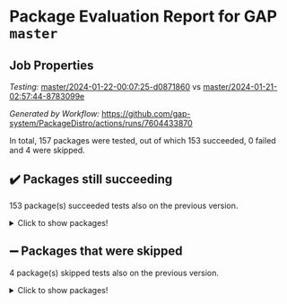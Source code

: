 # Package Evaluation Report for GAP `master`

## Job Properties

*Testing:* [master/2024-01-22-00:07:25-d0871860](https://github.com/gap-system/PackageDistro/blob/data/reports/master/2024-01-22-00:07:25-d0871860) vs [master/2024-01-21-02:57:44-8783099e](https://github.com/gap-system/PackageDistro/blob/data/reports/master/2024-01-21-02:57:44-8783099e)

*Generated by Workflow:* https://github.com/gap-system/PackageDistro/actions/runs/7604433870

In total, 157 packages were tested, out of which 153 succeeded, 0 failed and 4 were skipped.

## :heavy_check_mark: Packages still succeeding

153 package(s) succeeded tests also on the previous version.
<details><summary>Click to show packages!</summary>

- 4ti2interface 2023.02-04 [(success)](https://github.com/gap-system/PackageDistro/actions/runs/7604433870/job/20707560289)
- ace 5.6.2 [(success)](https://github.com/gap-system/PackageDistro/actions/runs/7604433870/job/20707560352)
- aclib 1.3.2 [(success)](https://github.com/gap-system/PackageDistro/actions/runs/7604433870/job/20707560416)
- agt 0.3.1 [(success)](https://github.com/gap-system/PackageDistro/actions/runs/7604433870/job/20707560521)
- alnuth 3.2.1 [(success)](https://github.com/gap-system/PackageDistro/actions/runs/7604433870/job/20707560609)
- anupq 3.3.0 [(success)](https://github.com/gap-system/PackageDistro/actions/runs/7604433870/job/20707560699)
- atlasrep 2.1.8 [(success)](https://github.com/gap-system/PackageDistro/actions/runs/7604433870/job/20707561693)
- autodoc 2023.06.19 [(success)](https://github.com/gap-system/PackageDistro/actions/runs/7604433870/job/20707561801)
- automata 1.15 [(success)](https://github.com/gap-system/PackageDistro/actions/runs/7604433870/job/20707561879)
- automgrp 1.3.2 [(success)](https://github.com/gap-system/PackageDistro/actions/runs/7604433870/job/20707561952)
- autpgrp 1.11 [(success)](https://github.com/gap-system/PackageDistro/actions/runs/7604433870/job/20707562036)
- cap 2024.01-04 [(success)](https://github.com/gap-system/PackageDistro/actions/runs/7604433870/job/20707562115)
- caratinterface 2.3.6 [(success)](https://github.com/gap-system/PackageDistro/actions/runs/7604433870/job/20707562189)
- cddinterface 2022.11.01 [(success)](https://github.com/gap-system/PackageDistro/actions/runs/7604433870/job/20707562252)
- circle 1.6.6 [(success)](https://github.com/gap-system/PackageDistro/actions/runs/7604433870/job/20707562316)
- classicpres 1.22 [(success)](https://github.com/gap-system/PackageDistro/actions/runs/7604433870/job/20707562379)
- cohomolo 1.6.11 [(success)](https://github.com/gap-system/PackageDistro/actions/runs/7604433870/job/20707562438)
- congruence 1.2.5 [(success)](https://github.com/gap-system/PackageDistro/actions/runs/7604433870/job/20707562506)
- corelg 1.56 [(success)](https://github.com/gap-system/PackageDistro/actions/runs/7604433870/job/20707562578)
- crime 1.6 [(success)](https://github.com/gap-system/PackageDistro/actions/runs/7604433870/job/20707562669)
- crisp 1.4.6 [(success)](https://github.com/gap-system/PackageDistro/actions/runs/7604433870/job/20707562761)
- crypting 0.10.4 [(success)](https://github.com/gap-system/PackageDistro/actions/runs/7604433870/job/20707562898)
- cryst 4.1.27 [(success)](https://github.com/gap-system/PackageDistro/actions/runs/7604433870/job/20707562980)
- crystcat 1.1.10 [(success)](https://github.com/gap-system/PackageDistro/actions/runs/7604433870/job/20707563092)
- ctbllib 1.3.7 [(success)](https://github.com/gap-system/PackageDistro/actions/runs/7604433870/job/20707563179)
- cubefree 1.19 [(success)](https://github.com/gap-system/PackageDistro/actions/runs/7604433870/job/20707563264)
- curlinterface 2.3.2 [(success)](https://github.com/gap-system/PackageDistro/actions/runs/7604433870/job/20707563362)
- cvec 2.8.1 [(success)](https://github.com/gap-system/PackageDistro/actions/runs/7604433870/job/20707563474)
- datastructures 0.3.0 [(success)](https://github.com/gap-system/PackageDistro/actions/runs/7604433870/job/20707563583)
- deepthought 1.0.6 [(success)](https://github.com/gap-system/PackageDistro/actions/runs/7604433870/job/20707563666)
- design 1.8 [(success)](https://github.com/gap-system/PackageDistro/actions/runs/7604433870/job/20707563753)
- difsets 2.3.1 [(success)](https://github.com/gap-system/PackageDistro/actions/runs/7604433870/job/20707563850)
- digraphs 1.6.3 [(success)](https://github.com/gap-system/PackageDistro/actions/runs/7604433870/job/20707563943)
- edim 1.3.7 [(success)](https://github.com/gap-system/PackageDistro/actions/runs/7604433870/job/20707564056)
- example 4.3.4 [(success)](https://github.com/gap-system/PackageDistro/actions/runs/7604433870/job/20707564153)
- examplesforhomalg 2023.10-01 [(success)](https://github.com/gap-system/PackageDistro/actions/runs/7604433870/job/20707564268)
- factint 1.6.3 [(success)](https://github.com/gap-system/PackageDistro/actions/runs/7604433870/job/20707564356)
- ferret 1.0.9 [(success)](https://github.com/gap-system/PackageDistro/actions/runs/7604433870/job/20707564445)
- fga 1.5.0 [(success)](https://github.com/gap-system/PackageDistro/actions/runs/7604433870/job/20707564550)
- fining 1.5.6 [(success)](https://github.com/gap-system/PackageDistro/actions/runs/7604433870/job/20707564658)
- float 1.0.4 [(success)](https://github.com/gap-system/PackageDistro/actions/runs/7604433870/job/20707564766)
- format 1.4.3 [(success)](https://github.com/gap-system/PackageDistro/actions/runs/7604433870/job/20707564832)
- forms 1.2.9 [(success)](https://github.com/gap-system/PackageDistro/actions/runs/7604433870/job/20707564887)
- fplsa 1.2.6 [(success)](https://github.com/gap-system/PackageDistro/actions/runs/7604433870/job/20707564960)
- fr 2.4.13 [(success)](https://github.com/gap-system/PackageDistro/actions/runs/7604433870/job/20707565028)
- francy 2.0.3 [(success)](https://github.com/gap-system/PackageDistro/actions/runs/7604433870/job/20707565105)
- fwtree 1.3 [(success)](https://github.com/gap-system/PackageDistro/actions/runs/7604433870/job/20707565191)
- gapdoc 1.6.6 [(success)](https://github.com/gap-system/PackageDistro/actions/runs/7604433870/job/20707565250)
- gauss 2023.02-04 [(success)](https://github.com/gap-system/PackageDistro/actions/runs/7604433870/job/20707565316)
- gaussforhomalg 2023.11-01 [(success)](https://github.com/gap-system/PackageDistro/actions/runs/7604433870/job/20707565383)
- gbnp 1.0.5 [(success)](https://github.com/gap-system/PackageDistro/actions/runs/7604433870/job/20707565483)
- generalizedmorphismsforcap 2024.01-01 [(success)](https://github.com/gap-system/PackageDistro/actions/runs/7604433870/job/20707565562)
- genss 1.6.8 [(success)](https://github.com/gap-system/PackageDistro/actions/runs/7604433870/job/20707565616)
- gradedmodules 2024.01-01 [(success)](https://github.com/gap-system/PackageDistro/actions/runs/7604433870/job/20707565700)
- gradedringforhomalg 2023.08-01 [(success)](https://github.com/gap-system/PackageDistro/actions/runs/7604433870/job/20707565777)
- grape 4.9.0 [(success)](https://github.com/gap-system/PackageDistro/actions/runs/7604433870/job/20707565845)
- groupoids 1.73 [(success)](https://github.com/gap-system/PackageDistro/actions/runs/7604433870/job/20707565924)
- grpconst 2.6.4 [(success)](https://github.com/gap-system/PackageDistro/actions/runs/7604433870/job/20707565989)
- guarana 0.96.3 [(success)](https://github.com/gap-system/PackageDistro/actions/runs/7604433870/job/20707566056)
- guava 3.18 [(success)](https://github.com/gap-system/PackageDistro/actions/runs/7604433870/job/20707566121)
- hap 1.61 [(success)](https://github.com/gap-system/PackageDistro/actions/runs/7604433870/job/20707566177)
- hapcryst 0.1.15 [(success)](https://github.com/gap-system/PackageDistro/actions/runs/7604433870/job/20707566244)
- hecke 1.5.3 [(success)](https://github.com/gap-system/PackageDistro/actions/runs/7604433870/job/20707566318)
- help 3.5 [(success)](https://github.com/gap-system/PackageDistro/actions/runs/7604433870/job/20707566391)
- homalg 2024.01-01 [(success)](https://github.com/gap-system/PackageDistro/actions/runs/7604433870/job/20707566477)
- homalgtocas 2023.11-01 [(success)](https://github.com/gap-system/PackageDistro/actions/runs/7604433870/job/20707566558)
- idrel 2.45 [(success)](https://github.com/gap-system/PackageDistro/actions/runs/7604433870/job/20707566616)
- images 1.3.1 [(success)](https://github.com/gap-system/PackageDistro/actions/runs/7604433870/job/20707566692)
- intpic 0.3.0 [(success)](https://github.com/gap-system/PackageDistro/actions/runs/7604433870/job/20707566754)
- io 4.8.2 [(success)](https://github.com/gap-system/PackageDistro/actions/runs/7604433870/job/20707566821)
- io_forhomalg 2023.02-04 [(success)](https://github.com/gap-system/PackageDistro/actions/runs/7604433870/job/20707566890)
- irredsol 1.4.4 [(success)](https://github.com/gap-system/PackageDistro/actions/runs/7604433870/job/20707566972)
- json 2.1.1 [(success)](https://github.com/gap-system/PackageDistro/actions/runs/7604433870/job/20707567046)
- jupyterkernel 1.5.0 [(success)](https://github.com/gap-system/PackageDistro/actions/runs/7604433870/job/20707567122)
- jupyterviz 1.5.6 [(success)](https://github.com/gap-system/PackageDistro/actions/runs/7604433870/job/20707567180)
- kan 1.36 [(success)](https://github.com/gap-system/PackageDistro/actions/runs/7604433870/job/20707567273)
- kbmag 1.5.11 [(success)](https://github.com/gap-system/PackageDistro/actions/runs/7604433870/job/20707567361)
- laguna 3.9.6 [(success)](https://github.com/gap-system/PackageDistro/actions/runs/7604433870/job/20707567426)
- liealgdb 2.2.1 [(success)](https://github.com/gap-system/PackageDistro/actions/runs/7604433870/job/20707567510)
- liepring 2.8 [(success)](https://github.com/gap-system/PackageDistro/actions/runs/7604433870/job/20707567597)
- liering 2.4.2 [(success)](https://github.com/gap-system/PackageDistro/actions/runs/7604433870/job/20707567666)
- linearalgebraforcap 2024.01-03 [(success)](https://github.com/gap-system/PackageDistro/actions/runs/7604433870/job/20707567721)
- localizeringforhomalg 2023.10-01 [(success)](https://github.com/gap-system/PackageDistro/actions/runs/7604433870/job/20707567785)
- loops 3.4.3 [(success)](https://github.com/gap-system/PackageDistro/actions/runs/7604433870/job/20707567848)
- lpres 1.0.3 [(success)](https://github.com/gap-system/PackageDistro/actions/runs/7604433870/job/20707567898)
- majoranaalgebras 1.5.1 [(success)](https://github.com/gap-system/PackageDistro/actions/runs/7604433870/job/20707567974)
- mapclass 1.4.6 [(success)](https://github.com/gap-system/PackageDistro/actions/runs/7604433870/job/20707568038)
- matgrp 0.70 [(success)](https://github.com/gap-system/PackageDistro/actions/runs/7604433870/job/20707568104)
- matricesforhomalg 2023.11-02 [(success)](https://github.com/gap-system/PackageDistro/actions/runs/7604433870/job/20707568170)
- modisom 2.5.4 [(success)](https://github.com/gap-system/PackageDistro/actions/runs/7604433870/job/20707568222)
- modulepresentationsforcap 2024.01-02 [(success)](https://github.com/gap-system/PackageDistro/actions/runs/7604433870/job/20707568268)
- modules 2024.01-01 [(success)](https://github.com/gap-system/PackageDistro/actions/runs/7604433870/job/20707568343)
- monoidalcategories 2024.01-05 [(success)](https://github.com/gap-system/PackageDistro/actions/runs/7604433870/job/20707568403)
- nconvex 2022.09-01 [(success)](https://github.com/gap-system/PackageDistro/actions/runs/7604433870/job/20707568483)
- nilmat 1.4.2 [(success)](https://github.com/gap-system/PackageDistro/actions/runs/7604433870/job/20707568551)
- nock 1.5 [(success)](https://github.com/gap-system/PackageDistro/actions/runs/7604433870/job/20707568621)
- normalizinterface 1.3.6 [(success)](https://github.com/gap-system/PackageDistro/actions/runs/7604433870/job/20707568685)
- nq 2.5.11 [(success)](https://github.com/gap-system/PackageDistro/actions/runs/7604433870/job/20707568754)
- numericalsgps 1.3.1 [(success)](https://github.com/gap-system/PackageDistro/actions/runs/7604433870/job/20707568825)
- openmath 11.5.3 [(success)](https://github.com/gap-system/PackageDistro/actions/runs/7604433870/job/20707568899)
- orb 4.9.0 [(success)](https://github.com/gap-system/PackageDistro/actions/runs/7604433870/job/20707568973)
- packagemanager 1.4.3 [(success)](https://github.com/gap-system/PackageDistro/actions/runs/7604433870/job/20707569031)
- patternclass 2.4.3 [(success)](https://github.com/gap-system/PackageDistro/actions/runs/7604433870/job/20707569103)
- permut 2.0.5 [(success)](https://github.com/gap-system/PackageDistro/actions/runs/7604433870/job/20707569185)
- polenta 1.3.10 [(success)](https://github.com/gap-system/PackageDistro/actions/runs/7604433870/job/20707569270)
- polymaking 0.8.7 [(success)](https://github.com/gap-system/PackageDistro/actions/runs/7604433870/job/20707569333)
- primgrp 3.4.4 [(success)](https://github.com/gap-system/PackageDistro/actions/runs/7604433870/job/20707569412)
- profiling 2.5.4 [(success)](https://github.com/gap-system/PackageDistro/actions/runs/7604433870/job/20707569490)
- qdistrnd 0.9.2 [(success)](https://github.com/gap-system/PackageDistro/actions/runs/7604433870/job/20707569553)
- qpa 1.35 [(success)](https://github.com/gap-system/PackageDistro/actions/runs/7604433870/job/20707569614)
- quagroup 1.8.4 [(success)](https://github.com/gap-system/PackageDistro/actions/runs/7604433870/job/20707569666)
- radiroot 2.9 [(success)](https://github.com/gap-system/PackageDistro/actions/runs/7604433870/job/20707569712)
- rcwa 4.7.1 [(success)](https://github.com/gap-system/PackageDistro/actions/runs/7604433870/job/20707569786)
- rds 1.8 [(success)](https://github.com/gap-system/PackageDistro/actions/runs/7604433870/job/20707569861)
- recog 1.4.2 [(success)](https://github.com/gap-system/PackageDistro/actions/runs/7604433870/job/20707569932)
- repndecomp 1.3.0 [(success)](https://github.com/gap-system/PackageDistro/actions/runs/7604433870/job/20707570022)
- repsn 3.1.1 [(success)](https://github.com/gap-system/PackageDistro/actions/runs/7604433870/job/20707570092)
- resclasses 4.7.3 [(success)](https://github.com/gap-system/PackageDistro/actions/runs/7604433870/job/20707570140)
- ringsforhomalg 2023.11-02 [(success)](https://github.com/gap-system/PackageDistro/actions/runs/7604433870/job/20707570209)
- sco 2023.08-01 [(success)](https://github.com/gap-system/PackageDistro/actions/runs/7604433870/job/20707570274)
- scscp 2.4.1 [(success)](https://github.com/gap-system/PackageDistro/actions/runs/7604433870/job/20707570349)
- semigroups 5.3.2 [(success)](https://github.com/gap-system/PackageDistro/actions/runs/7604433870/job/20707570424)
- sglppow 2.3 [(success)](https://github.com/gap-system/PackageDistro/actions/runs/7604433870/job/20707570505)
- sgpviz 0.999.5 [(success)](https://github.com/gap-system/PackageDistro/actions/runs/7604433870/job/20707570584)
- simpcomp 2.1.14 [(success)](https://github.com/gap-system/PackageDistro/actions/runs/7604433870/job/20707570659)
- singular 2023.02.09 [(success)](https://github.com/gap-system/PackageDistro/actions/runs/7604433870/job/20707570735)
- sl2reps 1.1 [(success)](https://github.com/gap-system/PackageDistro/actions/runs/7604433870/job/20707570816)
- sla 1.5.3 [(success)](https://github.com/gap-system/PackageDistro/actions/runs/7604433870/job/20707570883)
- smallgrp 1.5.3 [(success)](https://github.com/gap-system/PackageDistro/actions/runs/7604433870/job/20707570956)
- smallsemi 0.6.13 [(success)](https://github.com/gap-system/PackageDistro/actions/runs/7604433870/job/20707571028)
- sonata 2.9.6 [(success)](https://github.com/gap-system/PackageDistro/actions/runs/7604433870/job/20707571093)
- sophus 1.27 [(success)](https://github.com/gap-system/PackageDistro/actions/runs/7604433870/job/20707571160)
- sotgrps 1.2 [(success)](https://github.com/gap-system/PackageDistro/actions/runs/7604433870/job/20707571241)
- spinsym 1.5.2 [(success)](https://github.com/gap-system/PackageDistro/actions/runs/7604433870/job/20707571313)
- standardff 1.0 [(success)](https://github.com/gap-system/PackageDistro/actions/runs/7604433870/job/20707571386)
- symbcompcc 1.3.2 [(success)](https://github.com/gap-system/PackageDistro/actions/runs/7604433870/job/20707571457)
- thelma 1.3 [(success)](https://github.com/gap-system/PackageDistro/actions/runs/7604433870/job/20707571524)
- tomlib 1.2.11 [(success)](https://github.com/gap-system/PackageDistro/actions/runs/7604433870/job/20707571596)
- toolsforhomalg 2023.11-01 [(success)](https://github.com/gap-system/PackageDistro/actions/runs/7604433870/job/20707571655)
- toric 1.9.5 [(success)](https://github.com/gap-system/PackageDistro/actions/runs/7604433870/job/20707571733)
- toricvarieties 2022.07.13 [(success)](https://github.com/gap-system/PackageDistro/actions/runs/7604433870/job/20707571817)
- transgrp 3.6.5 [(success)](https://github.com/gap-system/PackageDistro/actions/runs/7604433870/job/20707571899)
- ugaly 4.1.3 [(success)](https://github.com/gap-system/PackageDistro/actions/runs/7604433870/job/20707571996)
- unipot 1.5 [(success)](https://github.com/gap-system/PackageDistro/actions/runs/7604433870/job/20707572085)
- unitlib 4.2.0 [(success)](https://github.com/gap-system/PackageDistro/actions/runs/7604433870/job/20707572154)
- utils 0.84 [(success)](https://github.com/gap-system/PackageDistro/actions/runs/7604433870/job/20707572230)
- uuid 0.7 [(success)](https://github.com/gap-system/PackageDistro/actions/runs/7604433870/job/20707572339)
- walrus 0.9991 [(success)](https://github.com/gap-system/PackageDistro/actions/runs/7604433870/job/20707572600)
- wedderga 4.10.4 [(success)](https://github.com/gap-system/PackageDistro/actions/runs/7604433870/job/20707572674)
- xmod 2.91 [(success)](https://github.com/gap-system/PackageDistro/actions/runs/7604433870/job/20707572761)
- xmodalg 1.23 [(success)](https://github.com/gap-system/PackageDistro/actions/runs/7604433870/job/20707572828)
- yangbaxter 0.10.3 [(success)](https://github.com/gap-system/PackageDistro/actions/runs/7604433870/job/20707572895)
- zeromqinterface 0.14 [(success)](https://github.com/gap-system/PackageDistro/actions/runs/7604433870/job/20707572962)
</details>

## :heavy_minus_sign: Packages that were skipped

4 package(s) skipped tests also on the previous version.
<details><summary>Click to show packages!</summary>

- browse 1.8.21 [(skipped)](https://github.com/gap-system/PackageDistro/actions/runs/7604433870/job/20707320864)
- itc 1.5.1 [(skipped)](https://github.com/gap-system/PackageDistro/actions/runs/7604433870/job/20707320864)
- polycyclic 2.16 [(skipped)](https://github.com/gap-system/PackageDistro/actions/runs/7604433870/job/20707320864)
- xgap 4.31 [(skipped)](https://github.com/gap-system/PackageDistro/actions/runs/7604433870/job/20707320864)
</details>

